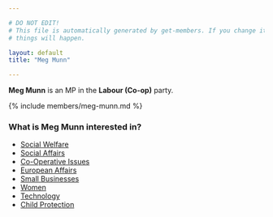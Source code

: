 ```yaml
---

# DO NOT EDIT!
# This file is automatically generated by get-members. If you change it, bad
# things will happen.

layout: default
title: "Meg Munn"

---
```


**Meg Munn** is an MP in the **Labour (Co-op)** party.

{% include members/meg-munn.md %}

### What is Meg Munn interested in?


* [Social Welfare](/interests/social-welfare.html)
* [Social Affairs](/interests/social-affairs.html)
* [Co-Operative Issues](/interests/co-operative-issues.html)
* [European Affairs](/interests/european-affairs.html)
* [Small Businesses](/interests/small-businesses.html)
* [Women](/interests/women.html)
* [Technology](/interests/technology.html)
* [Child Protection](/interests/child-protection.html)
